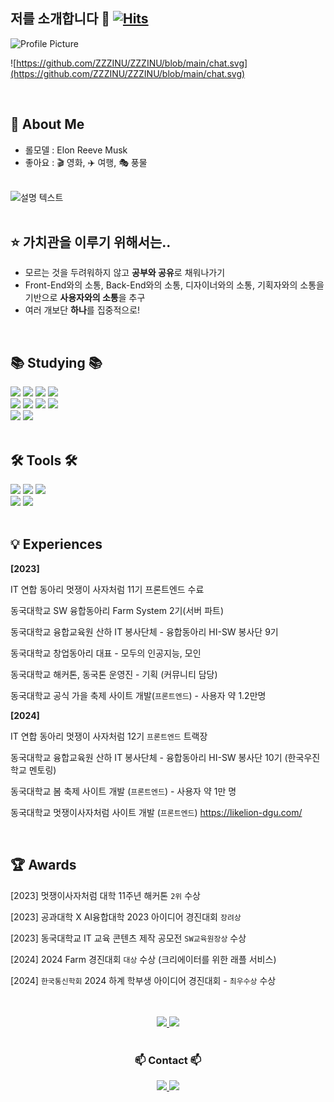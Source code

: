 ## 저를 소개합니다 👋 [![Hits](https://hits.seeyoufarm.com/api/count/incr/badge.svg?url=https%3A%2F%2Fgithub.com%2FZZZINU&count_bg=%2379C83D&title_bg=%23555555&icon=&icon_color=%23E7E7E7&title=hits&edge_flat=false)](https://hits.seeyoufarm.com)

<img src="https://github.com/cie10/ZZZINU/raw/main/유진이.png" alt="Profile Picture"  />

<br>

<!-- 메시지 형식의 자기소개 --> 
![https://github.com/ZZZINU/ZZZINU/blob/main/chat.svg](https://github.com/ZZZINU/ZZZINU/blob/main/chat.svg)

<br>

<!-- About Me --> 
## 👤 About Me

- 롤모델 : Elon Reeve Musk
- 좋아요 : 🎬 영화, ✈️ 여행, 🎭 풍물

<br>

<div align="center">
  <img src="https://github.com/ZZZINU/ZZZINU/blob/main/pungmul.gif" alt="설명 텍스트" width="700"/>
</div>

<br>

<!-- 가치관을 이루기 위해서는 -->
## ⭐️ 가치관을 이루기 위해서는..

- 모르는 것을 두려워하지 않고 **공부와 공유**로 채워나가기
- Front-End와의 소통, Back-End와의 소통, 디자이너와의 소통, 기획자와의 소통을 기반으로 **사용자와의 소통**을 추구
- 여러 개보단 **하나**를 집중적으로!

<br>

<!-- Studying -->
## 📚 Studying 📚
<div align="left">
  <img src="https://img.shields.io/badge/react-20232a.svg?style=for-the-badge&logo=react&logoColor=61DAFB" />
  <img src="https://img.shields.io/badge/javascript-F7DF1E.svg?style=for-the-badge&logo=javascript&logoColor=20232a" />
  <img src="https://img.shields.io/badge/html5-E34F26.svg?style=for-the-badge&logo=html5&logoColor=white" />
  <img src="https://img.shields.io/badge/css3-1572B6.svg?style=for-the-badge&logo=css3&logoColor=white" />
</div>

<div align="left">
  <img src="https://img.shields.io/badge/typescript-007ACC.svg?style=for-the-badge&logo=typescript&logoColor=white" />
  <img src="https://img.shields.io/badge/java-007396?style=for-the-badge&logo=java&logoColor=white" />    
  <img src="https://img.shields.io/badge/spring-6DB33F?style=for-the-badge&logo=spring&logoColor=white" />
  <img src="https://img.shields.io/badge/Amazon_AWS-232F3E?style=for-the-badge&logo=amazon-aws&logoColor=white" />

</div>

<div align="left">
  <img src="https://img.shields.io/badge/MySQL-4479A1?style=for-the-badge&logo=MySQL&logoColor=white">
  <img src="https://img.shields.io/badge/Python-3776AB?style=for-the-badge&logo=Python&logoColor=white">
</div>

<br>

<!-- Tools -->
## 🛠 Tools 🛠
<div align="left">
  <img src="https://img.shields.io/badge/git-F05033.svg?style=for-the-badge&logo=git&logoColor=white" />
  <img src="https://img.shields.io/badge/github-181717.svg?style=for-the-badge&logo=github&logoColor=white" />
  <img src="https://img.shields.io/badge/Notion-F3F3F3.svg?style=for-the-badge&logo=notion&logoColor=black" />
</div>

<div align="left">
  <img src="https://img.shields.io/badge/Slack-4A154B?style=for-the-badge&logo=Slack&logoColor=white">
  <img src="https://img.shields.io/badge/figma-F24E1E.svg?style=for-the-badge&logo=figma&logoColor=white" />
</div>

<br>

<!-- Experiences -->
## 💡 Experiences

**[2023]**

IT 연합 동아리 멋쟁이 사자처럼 11기 프론트엔드 수료

동국대학교 SW 융합동아리 Farm System 2기(서버 파트)

동국대학교 융합교육원 산하 IT 봉사단체 - 융합동아리 HI-SW 봉사단 9기

동국대학교 창업동아리 대표 - 모두의 인공지능, 모인

동국대학교 해커톤, 동국톤 운영진 - 기획 (커뮤니티 담당) 

동국대학교 공식 가을 축제 사이트 개발(`프론트엔드`) - 사용자 약 1.2만명

**[2024]**

IT 연합 동아리 멋쟁이 사자처럼 12기 `프론트엔드` 트랙장

동국대학교 융합교육원 산하 IT 봉사단체 - 융합동아리 HI-SW 봉사단 10기 (한국우진학교 멘토링)

동국대학교 봄 축제 사이트 개발 (`프론트엔드`) - 사용자 약 1만 명 

동국대학교 멋쟁이사자처럼 사이트 개발 (`프론트엔드`) https://likelion-dgu.com/

<br>

<!-- Awards -->

## 🏆 Awards

[2023] 멋쟁이사자처럼 대학 11주년 해커톤 `2위` 수상

[2023] 공과대학 X AI융합대학 2023 아이디어 경진대회 `장려상`

[2023] 동국대학교 IT 교육 콘텐츠 제작 공모전 `SW교육원장상` 수상

[2024] 2024 Farm 경진대회 `대상` 수상 (크리에이터를 위한 래플 서비스)

[2024] `한국통신학회` 2024 하계 학부생 아이디어 경진대회 - `최우수상` 수상

<br>
<br>



<!-- zzzinu's profile -->
<div align="center">
  <a href="https://github.com/anuraghazra/github-readme-stats">
    <img src="https://github-readme-stats.vercel.app/api?username=ZZZINU&show_icons=true&theme=material-palenight&hide_border=true&bg_color=20232a&icon_color=E3E3E3A8&text_color=fff&title_color=918FE0&count_private=true" width="48%" />
  </a>
  <img src="https://github-readme-stats.vercel.app/api/top-langs/?username=ZZZINU&layout=compact&theme=material-palenight" width="36.5%"/>
</div>

<br>



<!-- Contact (연락) -->

<h3 align="center">📫 Contact 📫</h3>
<div align="center">
  <a href="mailto:nnjin987@gmail.com">
    <img
      src="https://img.shields.io/badge/nnjin987@gmail.com-D14836?style=for-the-badge&logo=gmail&logoColor=white"/>
  </a>
  <a href="https://www.instagram.com/e_u_zin?igsh=MWljM2FzbXRjY3Bkdw==">
  <img src="https://img.shields.io/badge/Instagram-E4405F?style=for-the-badge&logo=instagram&logoColor=white" />
  </a>
</div>



<!--
![](https://raw.githubusercontent.com/ZZZINU/github-stats/output/generated/languages.svg)
—>

<!--
**ZZZINU/ZZZINU** is a ✨ _special_ ✨ repository because its `README.md` (this file) appears on your GitHub profile.

Here are some ideas to get you started:

- 🔭 I’m currently working on ...
- 🌱 I’m currently learning ...
- 👯 I’m looking to collaborate on ...
- 🤔 I’m looking for help with ...
- 💬 Ask me about ...
- 📫 How to reach me: ...
- 😄 Pronouns: …
- ⚡ Fun fact: …
—>
<!— issue test —>

